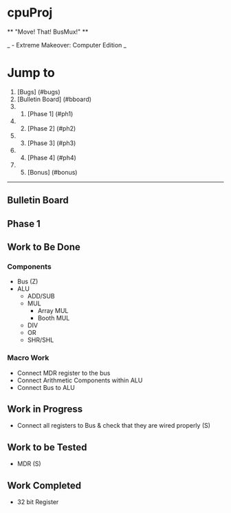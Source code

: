 # cpuProj

** "Move! That! BusMux!" **

_     - Extreme Makeover: Computer Edition _


# Jump to
1. [Bugs] (#bugs)
2. [Bulletin Board] (#bboard)
2. 1. [Phase 1] (#ph1)
2. 2. [Phase 2] (#ph2)
2. 3. [Phase 3] (#ph3)
2. 4. [Phase 4] (#ph4)
2. 5. [Bonus] (#bonus)

***

## Bulletin Board
## Phase 1
## Work to Be Done
### Components
  * Bus (Z)
  * ALU
    * ADD/SUB
    * MUL
      * Array MUL
      * Booth MUL
    * DIV
    * OR
    * SHR/SHL 
    
### Macro Work
* Connect MDR register to the bus
* Connect Arithmetic Components within ALU
* Connect Bus to ALU  

## Work in Progress
* Connect all registers to Bus & check that they are wired properly (S)

## Work to be Tested
* MDR (S)

## Work Completed
* 32 bit Register
